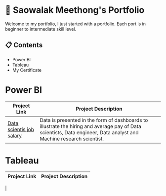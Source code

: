 # 💼 Saowalak Meethong's Portfolio
Welcome to my portfolio, I just started with a portfolio.  Each port is in beginner to intermediate skill level.
## 📋 Contents
- Power BI
- Tableau
- My Certificate
# Power BI
|   Project Link  | Project Description |
|------------------ | ------------------- |
|[Data scientis job salary](https://github.com/SaowalakMeethong/Data-Scientist-Salary)  |Data is presented in the form of dashboards to illustrate the hiring and average pay of Data scientists, Data engineer, Data analyst and Machine research scientist.|
# Tableau
|   Project Link  | Project Description |
|------------------ | ------------------- |
|
